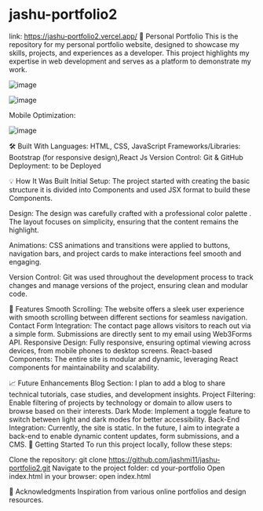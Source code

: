 # jashu-portfolio2
link: https://jashu-portfolio2.vercel.app/
🎨 Personal Portfolio
This is the repository for my personal portfolio website, designed to showcase my skills, projects, and experiences as a developer. This project highlights my expertise in web development and serves as a platform to demonstrate my work.

![image](https://github.com/user-attachments/assets/05aaf7c1-9032-45a2-8ef4-6afa29296d4f)

![image](https://github.com/user-attachments/assets/6ee0c13b-d67b-4964-bf53-05b2e72bfaf0)

Mobile Optimization:

![image](https://github.com/user-attachments/assets/a63e1233-bac9-4f2e-9988-28ded00370e1)




🛠 Built With
Languages: HTML, CSS, JavaScript
Frameworks/Libraries: Bootstrap (for responsive design),React Js
Version Control: Git & GitHub
Deployment: to be Deployed

💡 How It Was Built
Initial Setup:
The project started with creating the basic structure it is divided into Components and used JSX format to build these Components.

Design:
The design was carefully crafted with a professional color palette . The layout focuses on simplicity, ensuring that the content remains the highlight.

Animations:
CSS animations and transitions were applied to buttons, navigation bars, and project cards to make interactions feel smooth and engaging.

Version Control:
Git was used throughout the development process to track changes and manage versions of the project, ensuring clean and modular code.

🚀 Features
Smooth Scrolling: The website offers a sleek user experience with smooth scrolling between different sections for seamless navigation.
Contact Form Integration: The contact page allows visitors to reach out via a simple form. Submissions are directly sent to my email using Web3Forms API.
Responsive Design: Fully responsive, ensuring optimal viewing across devices, from mobile phones to desktop screens.
React-based Components: The entire site is modular and dynamic, leveraging React components for maintainability and scalability.

📈 Future Enhancements
Blog Section: I plan to add a blog to share technical tutorials, case studies, and development insights.
Project Filtering: Enable filtering of projects by technology or domain to allow users to browse based on their interests.
Dark Mode: Implement a toggle feature to switch between light and dark modes for better accessibility.
Back-End Integration: Currently, the site is static. In the future, I aim to integrate a back-end to enable dynamic content updates, form submissions, and a CMS.
🚀 Getting Started
To run this project locally, follow these steps:

Clone the repository:
git clone https://github.com/jashmi11/jashu-portfolio2.git
Navigate to the project folder:
cd your-portfolio
Open index.html in your browser:
open index.html


🙌 Acknowledgments
Inspiration from various online portfolios and design resources.
